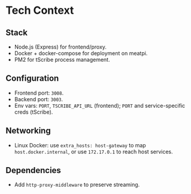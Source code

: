 # Tech Context

## Stack
- Node.js (Express) for frontend/proxy.
- Docker + docker-compose for deployment on meatpi.
- PM2 for tScribe process management.

## Configuration
- Frontend port: `3008`.
- Backend port: `3003`.
- Env vars: `PORT`, `TSCRIBE_API_URL` (frontend); `PORT` and service-specific creds (tScribe).

## Networking
- Linux Docker: use `extra_hosts: host-gateway` to map `host.docker.internal`, or use `172.17.0.1` to reach host services.

## Dependencies
- Add `http-proxy-middleware` to preserve streaming.


